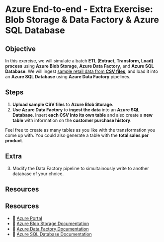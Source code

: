 # Azure End-to-end - Extra Exercise: Blob Storage & Data Factory & Azure SQL Database

## **Objective**  

In this exercise, we will simulate a batch **ETL (Extract, Transform, Load) process** using **Azure Blob Storage**, **Azure Data Factory**, and **Azure SQL Database**. We will ingest [sample retail data from **CSV files**](../../1-Storage/Exercise02/data/), and load it into an **Azure SQL Database** using **Azure Data Factory** pipelines.

## **Steps**  

1. **Upload sample CSV files** to **Azure Blob Storage**.  
2. **Use Azure Data Factory** to **ingest the data** into an **Azure SQL Database**. Insert **each CSV into its own table** and also create a **new table** with information on the **customer purchase history**.

Feel free to create as many tables as you like with the transformation you come up with. You could also generate a table with the **total sales per product**.

## Extra

3. Modify the Data Factory pipeline to simultainously write to another database of your choice. 

## Resources

## **Resources**  

- 📌 [Azure Portal](https://portal.azure.com)  
- 📖 [Azure Blob Storage Documentation](https://learn.microsoft.com/en-us/azure/storage/blobs/)  
- 📖 [Azure Data Factory Documentation](https://learn.microsoft.com/en-us/azure/data-factory/)  
- 📖 [Azure SQL Database Documentation](https://learn.microsoft.com/en-us/azure/azure-sql/database/?view=azuresql)
